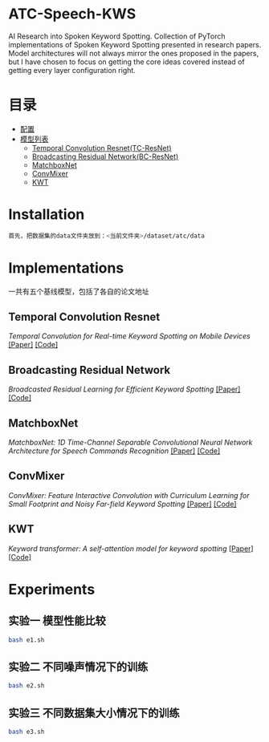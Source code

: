 # ATC-Speech-KWS
AI Research into Spoken Keyword Spotting. 
Collection of PyTorch implementations of Spoken Keyword Spotting presented in research papers.
Model architectures will not always mirror the ones proposed in the papers, but I have chosen to focus on getting the core ideas covered instead of getting every layer configuration right. 

# 目录
  * [配置](#installation)
  * [模型列表](#implementations)
    + [Temporal Convolution Resnet(TC-ResNet)](#temporal-convolution-resnet)
    + [Broadcasting Residual Network(BC-ResNet)](#broadcasting-residual-network)
    + [MatchboxNet](#matchboxnet)
    + [ConvMixer](#convmixer)
    + [KWT](#kwt)


# Installation

```bash
首先，把数据集的data文件夹放到：<当前文件夹>/dataset/atc/data
```


# Implementations
一共有五个基线模型，包括了各自的论文地址
## Temporal Convolution Resnet
_Temporal Convolution for Real-time Keyword Spotting on Mobile Devices_
[[Paper]](https://arxiv.org/abs/1904.03814) [[Code]](networks/tcresnet.py)

## Broadcasting Residual Network
_Broadcasted Residual Learning for Efficient Keyword Spotting_
[[Paper]](https://arxiv.org/abs/2106.04140) [[Code]](networks/bcresnet.py)

## MatchboxNet
_MatchboxNet: 1D Time-Channel Separable Convolutional Neural Network Architecture for Speech Commands Recognition_
[[Paper]](https://arxiv.org/abs/2004.08531) [[Code]](networks/matchboxnet.py)

## ConvMixer
_ConvMixer: Feature Interactive Convolution with Curriculum Learning for Small Footprint and Noisy Far-field Keyword Spotting_
[[Paper]](https://arxiv.org/abs/2201.05863) [[Code]](networks/convmixer.py)

## KWT
_Keyword transformer: A self-attention model for keyword spotting_
[[Paper]](https://arxiv.org/abs/2104.00769) [[Code]](network/kwt.py)

# Experiments
## 实验一 模型性能比较
```bash
bash e1.sh
```
## 实验二 不同噪声情况下的训练
```bash
bash e2.sh
```
## 实验三 不同数据集大小情况下的训练
```bash
bash e3.sh
```
